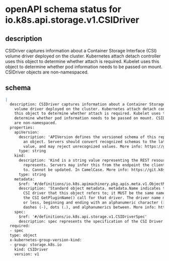 # openAPI schema status for io.k8s.api.storage.v1.CSIDriver

## description

CSIDriver captures information about a Container Storage Interface (CSI) volume driver deployed on the cluster. Kubernetes attach detach controller uses this object to determine whether attach is required. Kubelet uses this object to determine whether pod information needs to be passed on mount. CSIDriver objects are non-namespaced.

## schema

```yaml
|
  description: CSIDriver captures information about a Container Storage Interface (CSI)
    volume driver deployed on the cluster. Kubernetes attach detach controller uses
    this object to determine whether attach is required. Kubelet uses this object to
    determine whether pod information needs to be passed on mount. CSIDriver objects
    are non-namespaced.
  properties:
    apiVersion:
      description: 'APIVersion defines the versioned schema of this representation of
        an object. Servers should convert recognized schemas to the latest internal
        value, and may reject unrecognized values. More info: https://git.k8s.io/community/contributors/devel/sig-architecture/api-conventions.md#resources'
      type: string
    kind:
      description: 'Kind is a string value representing the REST resource this object
        represents. Servers may infer this from the endpoint the client submits requests
        to. Cannot be updated. In CamelCase. More info: https://git.k8s.io/community/contributors/devel/sig-architecture/api-conventions.md#types-kinds'
      type: string
    metadata:
      $ref: '#/definitions/io.k8s.apimachinery.pkg.apis.meta.v1.ObjectMeta'
      description: 'Standard object metadata. metadata.Name indicates the name of the
        CSI driver that this object refers to; it MUST be the same name returned by
        the CSI GetPluginName() call for that driver. The driver name must be 63 characters
        or less, beginning and ending with an alphanumeric character ([a-z0-9A-Z]) with
        dashes (-), dots (.), and alphanumerics between. More info: https://git.k8s.io/community/contributors/devel/sig-architecture/api-conventions.md#metadata'
    spec:
      $ref: '#/definitions/io.k8s.api.storage.v1.CSIDriverSpec'
      description: spec represents the specification of the CSI Driver.
  required:
  - spec
  type: object
  x-kubernetes-group-version-kind:
  - group: storage.k8s.io
    kind: CSIDriver
    version: v1

```
